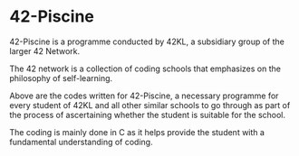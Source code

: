 <h1>42-Piscine</h1>

42-Piscine is a programme conducted by 42KL, a subsidiary group of the larger 42 Network.

The 42 network is a collection of coding schools that emphasizes on the philosophy of self-learning.

Above are the codes written for 42-Piscine, a necessary programme for every student of 42KL and 
all other similar schools to go through as part of the process of ascertaining whether the student is
suitable for the school.

The coding is mainly done in C as it helps provide the student with a fundamental understanding of coding.
